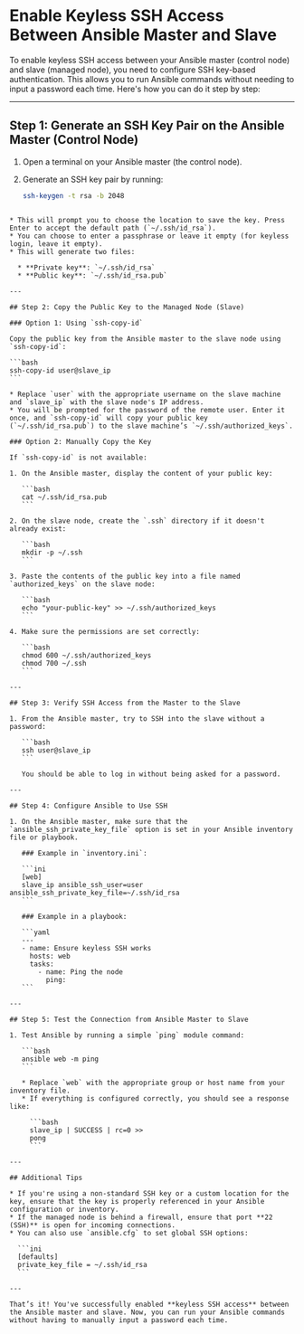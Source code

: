 # Enable Keyless SSH Access Between Ansible Master and Slave

To enable keyless SSH access between your Ansible master (control node) and slave (managed node), you need to configure SSH key-based authentication. This allows you to run Ansible commands without needing to input a password each time. Here's how you can do it step by step:

---

## Step 1: Generate an SSH Key Pair on the Ansible Master (Control Node)

1. Open a terminal on your Ansible master (the control node).
2. Generate an SSH key pair by running:

   ```bash
   ssh-keygen -t rsa -b 2048
````

* This will prompt you to choose the location to save the key. Press Enter to accept the default path (`~/.ssh/id_rsa`).
* You can choose to enter a passphrase or leave it empty (for keyless login, leave it empty).
* This will generate two files:

  * **Private key**: `~/.ssh/id_rsa`
  * **Public key**: `~/.ssh/id_rsa.pub`

---

## Step 2: Copy the Public Key to the Managed Node (Slave)

### Option 1: Using `ssh-copy-id`

Copy the public key from the Ansible master to the slave node using `ssh-copy-id`:

```bash
ssh-copy-id user@slave_ip
```

* Replace `user` with the appropriate username on the slave machine and `slave_ip` with the slave node's IP address.
* You will be prompted for the password of the remote user. Enter it once, and `ssh-copy-id` will copy your public key (`~/.ssh/id_rsa.pub`) to the slave machine’s `~/.ssh/authorized_keys`.

### Option 2: Manually Copy the Key

If `ssh-copy-id` is not available:

1. On the Ansible master, display the content of your public key:

   ```bash
   cat ~/.ssh/id_rsa.pub
   ```

2. On the slave node, create the `.ssh` directory if it doesn't already exist:

   ```bash
   mkdir -p ~/.ssh
   ```

3. Paste the contents of the public key into a file named `authorized_keys` on the slave node:

   ```bash
   echo "your-public-key" >> ~/.ssh/authorized_keys
   ```

4. Make sure the permissions are set correctly:

   ```bash
   chmod 600 ~/.ssh/authorized_keys
   chmod 700 ~/.ssh
   ```

---

## Step 3: Verify SSH Access from the Master to the Slave

1. From the Ansible master, try to SSH into the slave without a password:

   ```bash
   ssh user@slave_ip
   ```

   You should be able to log in without being asked for a password.

---

## Step 4: Configure Ansible to Use SSH

1. On the Ansible master, make sure that the `ansible_ssh_private_key_file` option is set in your Ansible inventory file or playbook.

   ### Example in `inventory.ini`:

   ```ini
   [web]
   slave_ip ansible_ssh_user=user ansible_ssh_private_key_file=~/.ssh/id_rsa
   ```

   ### Example in a playbook:

   ```yaml
   ---
   - name: Ensure keyless SSH works
     hosts: web
     tasks:
       - name: Ping the node
         ping:
   ```

---

## Step 5: Test the Connection from Ansible Master to Slave

1. Test Ansible by running a simple `ping` module command:

   ```bash
   ansible web -m ping
   ```

   * Replace `web` with the appropriate group or host name from your inventory file.
   * If everything is configured correctly, you should see a response like:

     ```bash
     slave_ip | SUCCESS | rc=0 >>
     pong
     ```

---

## Additional Tips

* If you're using a non-standard SSH key or a custom location for the key, ensure that the key is properly referenced in your Ansible configuration or inventory.
* If the managed node is behind a firewall, ensure that port **22 (SSH)** is open for incoming connections.
* You can also use `ansible.cfg` to set global SSH options:

  ```ini
  [defaults]
  private_key_file = ~/.ssh/id_rsa
  ```

---

That’s it! You've successfully enabled **keyless SSH access** between the Ansible master and slave. Now, you can run your Ansible commands without having to manually input a password each time.

